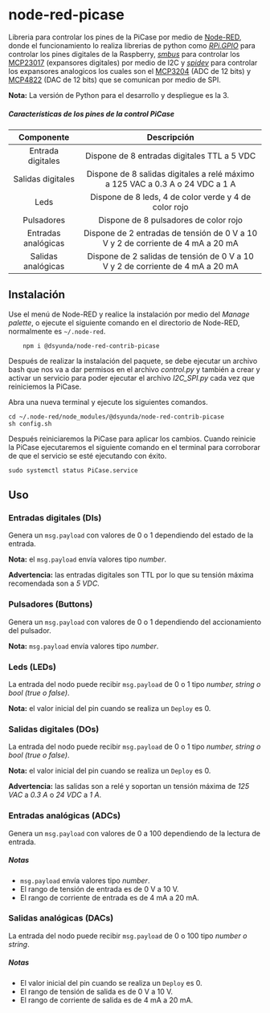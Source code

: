 **node-red-picase**
=====================
Libreria para controlar los pines de la PiCase por medio de [Node-RED](https://nodered.org/ "Node-Red"), donde el funcionamiento lo realiza librerias de python como *[RPi.GPIO](https://pypi.org/project/RPi.GPIO/ "RPi.GPIO")* para controlar los pines digitales de la Raspberry,  *[smbus](https://pypi.org/project/smbus2/ "smbus")* para controlar los [MCP23017](https://www.microchip.com/en-us/product/mcp23017 "MCP23017") (expansores digitales) por medio de I2C y *[spidev](https://pypi.org/project/spidev/ "spidev")* para  controlar los expansores analogicos los cuales  son el [MCP3204](https://www.microchip.com/en-us/product/MCP3204 "MCP3204") (ADC de 12 bits) y [MCP4822](https://www.microchip.com/en-us/product/MCP4822 "MCP4822") (DAC de 12 bits) que se comunican por medio de SPI.

**Nota:** La versión de Python para el desarrollo y despliegue es la 3.

##### Características de los pines de la control PiCase

| Componente | Descripción                    |
| :---------------: | :---------------:|
| Entrada digitales      | Dispone de 8 entradas digitales TTL  a 5 VDC     |
| Salidas digitales    | Dispone de 8 salidas digitales a relé máximo a 125 VAC a 0.3 A o  24 VDC a 1 A  |
| Leds   | Dispone de 8 leds, 4 de color verde y 4 de color rojo    |
| Pulsadores   | Dispone de 8 pulsadores de color rojo    |
| Entradas analógicas   | Dispone de 2 entradas de tensión de 0 V a 10 V y 2 de corriente de 4 mA a 20 mA|
| Salidas analógicas   | Dispone de 2 salidas de tensión de 0 V a 10 V y 2 de corriente de 4 mA a 20 mA   |

## Instalación
Use el menú de Node-RED y realice la instalación por medio del *Manage palette*, o ejecute el siguiente comando en el directorio de Node-RED, normalmente es `~/.node-red`.

    	npm i @dsyunda/node-red-contrib-picase

Después de realizar la instalación del paquete, se debe ejecutar un archivo bash que nos va a dar permisos en el archivo *control.py* y también a crear y activar un servicio para poder ejecutar el archivo *I2C_SPI.py* cada vez que reiniciemos la PiCase.

Abra una nueva terminal y ejecute los siguientes comandos.

    cd ~/.node-red/node_modules/@dsyunda/node-red-contrib-picase
    sh config.sh

Después reiniciaremos la PiCase para aplicar los cambios. Cuando reinicie la PiCase ejecutaremos el siguiente comando en el terminal para corroborar de que el servicio se esté ejecutando con éxito.

    sudo systemctl status PiCase.service

## Uso
### Entradas digitales (DIs)
Genera un `msg.payload` con valores de 0 o 1 dependiendo del estado de la entrada.

**Nota:** el `msg.payload` envía valores tipo *number*.

**Advertencia:** las entradas digitales son TTL por lo que su tensión máxima recomendada son a *5 VDC*.

### Pulsadores (Buttons)
Genera un `msg.payload` con valores de 0 o 1 dependiendo del accionamiento del pulsador.

**Nota:** `msg.payload` envía valores tipo *number*.

### Leds (LEDs)
La entrada del nodo puede recibir `msg.payload` de 0 o 1 tipo *number, string o bool (true o false)*.

**Nota:** el valor inicial del pin cuando se realiza un `Deploy` es 0.

### Salidas digitales (DOs)
La entrada del nodo puede recibir `msg.payload` de 0 o 1 tipo *number, string o bool (true o false)*.

**Nota:** el valor inicial del pin cuando se realiza un `Deploy` es 0.

**Advertencia:** las salidas son a relé y soportan un tensión máxima de *125 VAC* a *0.3 A* o  *24 VDC* a *1 A*.

### Entradas analógicas (ADCs)
Genera un `msg.payload` con valores de 0 a 100 dependiendo de la lectura de entrada.

##### Notas 
- `msg.payload` envía valores tipo *number*.
- El rango de tensión de entrada es de 0 V a 10 V.
- El rango de corriente de entrada es de 4 mA a 20 mA.

### Salidas analógicas (DACs)
La entrada del nodo puede recibir `msg.payload` de 0 o 100 tipo *number o string*.

##### Notas 
- El valor inicial del pin cuando se realiza un `Deploy` es 0.
- El rango de tensión de salida es de 0 V a 10 V.
- El rango de corriente de salida es de 4 mA a 20 mA.
